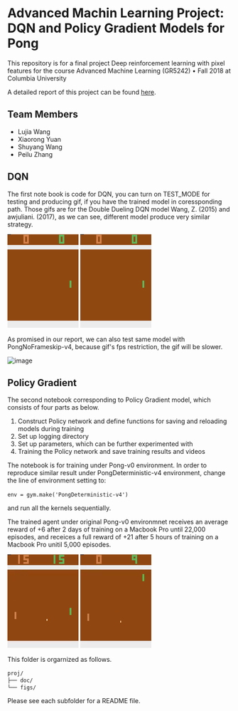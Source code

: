 # Advanced Machin Learning Project: DQN and Policy Gradient Models for Pong

This repository is for a final project Deep reinforcement learning with pixel features for the course Advanced Machine Learning (GR5242) • Fall 2018 at Columbia University

A detailed report of this project can be found [here](doc/5242_Final_Report_Project_of_Pong_Game.pdf).

## Team Members

* Lujia Wang
* Xiaorong Yuan
* Shuyang Wang
* Peilu Zhang

## DQN

The first note book is code for DQN, you can turn on TEST_MODE for testing and producing gif, if you have the trained model in coressponding path. Those gifs are for the Double Dueling DQN model Wang, Z. (2015) and awjuliani. (2017), as we can see, different model produce very similar strategy.

![image](figs/wang.gif)
![image](figs/deter.gif)

As promised in our report, we can also test same model with PongNoFrameskip-v4, because gif's fps restriction, the gif will be slower.

![image](figs/noFrameSkip.gif)

## Policy Gradient

The second notebook corresponding to Policy Gradient model, which consists of four parts as below.

1. Construct Policy network and define functions for saving and reloading models during training
2. Set up logging directory
3. Set up parameters, which can be further experimented with
4. Training the Policy network and save training results and videos

The notebook is for training under Pong-v0 environment. In order to reproduce similar result under PongDeterministic-v4 environment, change the line of environment setting to: 

`env = gym.make('PongDeterministic-v4')`

and run all the kernels sequentially.

The trained agent under original Pong-v0 environmnet receives an average reward of +6 after 2 days of training on a Macbook Pro until 22,000 episodes, and receices a full reward of +21 after 5 hours of training on a Macbook Pro unitil 5,000 episodes.

![image](figs/pg_reward%3D6.gif)
![image](figs/pg_reward%3D21.gif)


This folder is orgarnized as follows.

```
proj/
├── doc/
└── figs/
```

Please see each subfolder for a README file.

